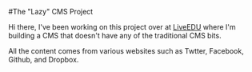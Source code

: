 #The "Lazy" CMS Project

Hi there, I've been working on this project over at [LiveEDU](https://liveedu.tv/joecianflone) where I'm building a CMS that doesn't have any of the traditional CMS bits.

All the content comes from various websites such as Twtter, Facebook, Github, and Dropbox. 